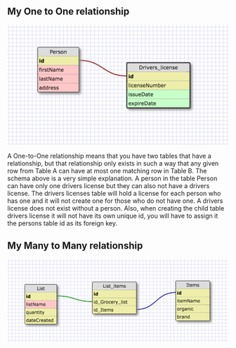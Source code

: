 
## My One to One relationship

![Schema](https://github.com/brianbier/phase_0/blob/master/week_8/images/one_to_one_relationship.png "My Schema")

A One-to-One relationship means that you have two tables that have a relationship, but that relationship only exists in such a way that any given row from Table A can have at most one matching row in Table B. The schema above is a very simple explanation. A person in the table Person can have only one drivers license but they can also not have a drivers license. The drivers licenses table will hold a license for each person who has one and it will not create one for those who do not have one. A drivers license does not exist without a person. Also, when creating the child table drivers license it will not have its own unique id, you will have to assign it the persons table id as its foreign key.

## My Many to Many relationship
![Schema](https://github.com/brianbier/phase_0/blob/master/week_8/images/many_to_many_relationship.png "My Schema")
